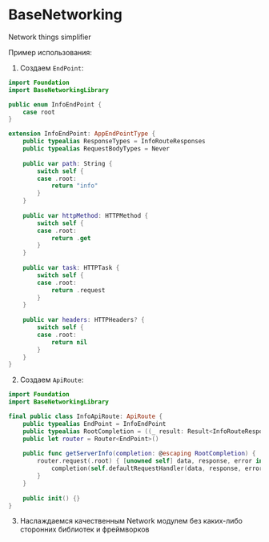# BaseNetworking
Network things simplifier

Пример использования:
1. Создаем `EndPoint`:
```swift
import Foundation
import BaseNetworkingLibrary

public enum InfoEndPoint {
    case root
}

extension InfoEndPoint: AppEndPointType {
    public typealias ResponseTypes = InfoRouteResponses
    public typealias RequestBodyTypes = Never
    
    public var path: String {
        switch self {
        case .root:
            return "info"
        }
    }
    
    public var httpMethod: HTTPMethod {
        switch self {
        case .root:
            return .get
        }
    }
    
    public var task: HTTPTask {
        switch self {
        case .root:
            return .request
        }
    }
    
    public var headers: HTTPHeaders? {
        switch self {
        case .root:
            return nil
        }
    }
}
```

2. Создаем `ApiRoute`:
```swift
import Foundation
import BaseNetworkingLibrary

final public class InfoApiRoute: ApiRoute {
    public typealias EndPoint = InfoEndPoint
    public typealias RootCompletion = ((_ result: Result<InfoRouteResponses.Root, Error>) -> Void)
    public let router = Router<EndPoint>()
    
    public func getServerInfo(completion: @escaping RootCompletion) {
        router.request(.root) { [unowned self] data, response, error in
            completion(self.defaultRequestHandler(data, response, error))
        }
    }
    
    public init() {}
}
```

3. Наслаждаемся качественным Network модулем без каких-либо сторонних библиотек и фреймворков

